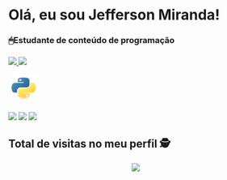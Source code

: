 ### 
<h1>Olá, eu sou Jefferson Miranda!</h1>
<h3>🖱Estudante de conteúdo de programação</h3>

###
<div align="left">
  <a href="https://github.com/Jefferson472">
   <img height="175em" src="https://github-readme-stats.vercel.app/api/top-langs/?username=Jefferson472&layout=compact&langs_count=7&theme=dracula"/>
   <img height="175em" src="https://github-readme-stats.vercel.app/api?username=jefferson472&show_icons=true&theme=dracula&include_all_commits=true&count_private=true"/>
   </div>

  <div style="display: inline_block"><br>
  <img align="center" alt="Jefferson-Python" height="50" width="60" src="https://raw.githubusercontent.com/devicons/devicon/master/icons/python/python-original.svg">
    </div>

  ### 
<div> 
  
  <a href="https://www.linkedin.com/in/jefferson-miranda-64b61bb9/" target="_blank"><img src="https://img.shields.io/badge/-LinkedIn-%230077B5?style=for-the-badge&logo=linkedin&logoColor=white" target="_blank"></a>
  <a href="https://discord.gg/jefferson472#4933" target="_blank"><img src="https://img.shields.io/badge/Discord-7289DA?style=for-the-badge&logo=discord&logoColor=white" target="_blank"></a>
  <a href ="mailto:jefferson472@hotmail.com"><img src="https://img.shields.io/badge/Microsoft_Outlook-0078D4?style=for-the-badge&logo=microsoft-outlook&logoColor=white"></a>
  
  ###
  ## Total de visitas no meu perfil :detective: <br>
 <p align="center"> 
   <img alingn="center" src="https://profile-counter.glitch.me/jefferson472/count.svg" />
 </p>
